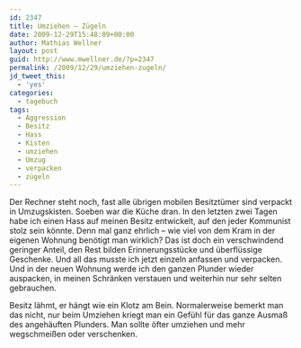 ```yaml
---
id: 2347
title: Umziehen – Zügeln
date: 2009-12-29T15:48:09+00:00
author: Mathias Wellner
layout: post
guid: http://www.mwellner.de/?p=2347
permalink: /2009/12/29/umziehen-zugeln/
jd_tweet_this:
  - 'yes'
categories:
  - tagebuch
tags:
  - Aggression
  - Besitz
  - Hass
  - Kisten
  - umziehen
  - Umzug
  - verpacken
  - zügeln
---
```

Der Rechner steht noch, fast alle übrigen mobilen Besitztümer sind verpackt in Umzugskisten. Soeben war die Küche dran. In den letzten zwei Tagen habe ich einen Hass auf meinen Besitz entwickelt, auf den jeder Kommunist stolz sein könnte. Denn mal ganz ehrlich &ndash; wie viel von dem Kram in der eigenen Wohnung benötigt man wirklich? Das ist doch ein verschwindend geringer Anteil, den Rest bilden Erinnerungsstücke und überflüssige Geschenke. Und all das musste ich jetzt einzeln anfassen und verpacken. Und in der neuen Wohnung werde ich den ganzen Plunder wieder auspacken, in meinen Schränken verstauen und weiterhin nur sehr selten gebrauchen. 

Besitz lähmt, er hängt wie ein Klotz am Bein. Normalerweise bemerkt man das nicht, nur beim Umziehen kriegt man ein Gefühl für das ganze Ausmaß des angehäuften Plunders. Man sollte öfter umziehen und mehr wegschmeißen oder verschenken.